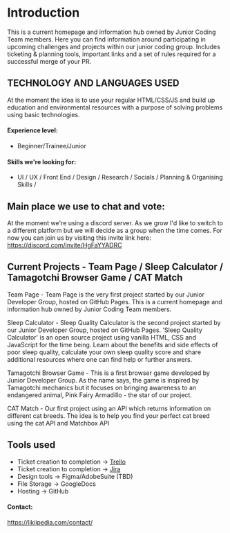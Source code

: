 # Introduction

This is a current homepage and information hub owned by Junior Coding Team members. Here you can find information around participating in upcoming challenges and projects within our junior coding group. Includes ticketing &amp; planning tools, important links and a set of rules required for a successful merge of your PR.

## TECHNOLOGY AND LANGUAGES USED

At the moment the idea is to use your regular HTML/CSS/JS and build up education and environmental resources with a purpose of solving problems using basic technologies.

#### Experience level:

- Beginner/Trainee/Junior

#### Skills we're looking for:

- UI / UX / Front End / Design / Research / Socials / Planning & Organising Skills /

## Main place we use to chat and vote:

At the moment we're using a discord server. As we grow I'd like to switch to a different platform but we will decide as a group when the time comes. For now you can join us by visiting this invite link here: https://discord.com/invite/HgFaYYADRC

## Current Projects - Team Page / Sleep Calculator / Tamagotchi Browser Game / CAT Match

Team Page - Team Page is the very first project started by our Junior Developer Group, hosted on GitHub Pages. This is a current homepage and information hub owned by Junior Coding Team members.

Sleep Calculator - Sleep Quality Calculator is the second project started by our Junior Developer Group, hosted on GitHub Pages. 'Sleep Quality Calculator' is an open source project using vanilla HTML, CSS and JavaScript for the time being. Learn about the benefits and side effects of poor sleep quality, calculate your own sleep quality score and share additional resources where one can find help or further answers.

Tamagotchi Browser Game - This is a first browser game developed by Junior Developer Group. As the name says, the game is inspired by Tamagotchi mechanics but it focuses on bringing awareness to an endangered animal, Pink Fairy Armadillo - the star of our project.

CAT Match - Our first project using an API which returns information on different cat breeds. The idea is to help you find your perfect cat breed using the cat API and Matchbox API

## Tools used

- Ticket creation to completion -> [Trello](https://trello.com/invite/b/s08Xvzif/7ba765c506c36284e83aa7d9bc3e19a7/junior-developer-group-task-board)
- Ticket creation to completion -> [Jira](https://bit.ly/3aS157t)
- Design tools -> Figma/AdobeSuite (TBD)
- File Storage -> GoogleDocs
- Hosting -> GitHub

#### Contact:

https://likiipedia.com/contact/
